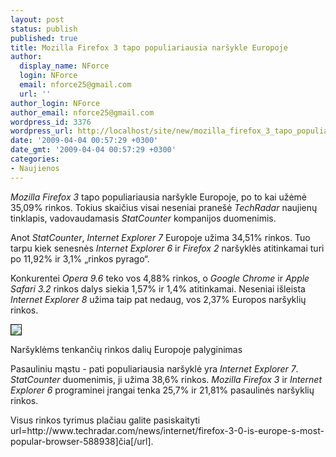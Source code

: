 ```yaml
---
layout: post
status: publish
published: true
title: Mozilla Firefox 3 tapo populiariausia naršykle Europoje
author:
  display_name: NForce
  login: NForce
  email: nforce25@gmail.com
  url: ''
author_login: NForce
author_email: nforce25@gmail.com
wordpress_id: 3376
wordpress_url: http://localhost/site/new/mozilla_firefox_3_tapo_populiariausia_narsykle_europoje/
date: '2009-04-04 00:57:29 +0300'
date_gmt: '2009-04-04 00:57:29 +0300'
categories:
- Naujienos
---
```

<p><i>Mozilla Firefox 3</i> tapo populiariausia naršykle Europoje, po to kai užėmė 35,09% rinkos. Tokius skaičius visai neseniai pranešė <i>TechRadar</i> naujienų tinklapis, vadovaudamasis <i>StatCounter</i> kompanijos duomenimis.</p>
<p>Anot <i>StatCounter</i>, <i>Internet Explorer 7</i> Europoje užima 34,51% rinkos. Tuo tarpu kiek senesnės <i>Internet Explorer 6</i> ir <i>Firefox 2</i> naršyklės atitinkamai turi po 11,92% ir 3,1% „rinkos pyrago“.</p>
<p>Konkurentei <i>Opera 9.6</i> teko vos 4,88% rinkos, o <i>Google Chrome</i> ir <i>Apple Safari 3.2</i> rinkos dalys siekia 1,57% ir 1,4% atitinkamai. Neseniai išleista <i>Internet Explorer 8</i> užima taip pat nedaug, vos 2,37% Europos naršyklių rinkos.</p>
<div class="imgright"><img src="http://ikelk.lt/storage/images/000/003/992/3992/original_img.png" border="1" /></div>
<p><span class="saltinis">Naršyklėms tenkančių rinkos dalių Europoje palyginimas</span></p>
<p>Pasauliniu mąstu - pati populiariausia naršyklė yra <i>Internet Explorer 7</i>. <i>StatCounter</i> duomenimis, ji užima 38,6% rinkos. <i>Mozilla Firefox 3</i> ir <i>Internet Explorer 6</i> programinei įrangai tenka 25,7% ir 21,81% pasaulinės naršyklių rinkos.</p>
<p>Visus rinkos tyrimus plačiau galite pasiskaityti url=http://www.techradar.com/news/internet/firefox-3-0-is-europe-s-most-popular-browser-588938]čia[/url].</p>
